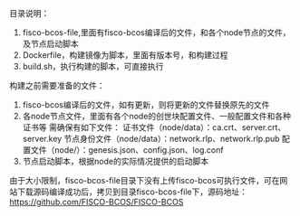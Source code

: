 目录说明：
1. fisco-bcos-file,里面有fisco-bcos编译后的文件，和各个node节点的文件，及节点启动脚本
2. Dockerfile，构建镜像为脚本，里面有版本号，和构建过程
3. build.sh，执行构建的脚本，可直接执行

构建之前需要准备的文件：
1. fisco-bcos编译后的文件，如有更新，则将更新的文件替换原先的文件
2. 各node节点文件，里面有各个node的创世块配置文件、一般配置文件和各种证书等
需确保有如下文件：
证书文件（node/data）：ca.crt、server.crt、server.key
节点身份文件（node/data）：network.rlp、network.rlp.pub
配置文件（node/）：genesis.json、config.json、log.conf
3. 节点启动脚本，根据node的实际情况提供的启动脚本

由于大小限制，fisco-bcos-file目录下没有上传fisco-bcos可执行文件，可在网站下载源码编译成功后，拷贝到目录fisco-bcos-file下，源码地址：
https://github.com/FISCO-BCOS/FISCO-BCOS
